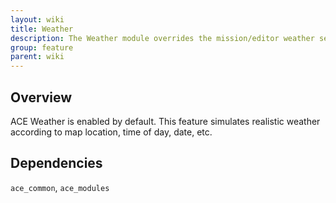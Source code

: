```yaml
---
layout: wiki
title: Weather
description: The Weather module overrides the mission/editor weather setting with a synchronized realistic weather simulation
group: feature
parent: wiki
---
```


## Overview

ACE Weather is enabled by default. This feature simulates realistic weather according to map location, time of day, date, etc.


## Dependencies

`ace_common`, `ace_modules`
